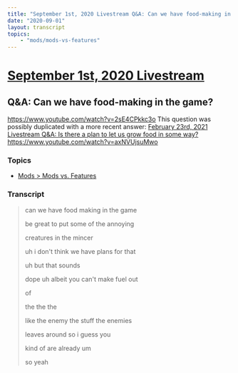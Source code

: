 ```yaml
---
title: "September 1st, 2020 Livestream Q&A: Can we have food-making in the game?"
date: "2020-09-01"
layout: transcript
topics:
    - "mods/mods-vs-features"
---
```

# [September 1st, 2020 Livestream](../2020-09-01.md)
## Q&A: Can we have food-making in the game?
https://www.youtube.com/watch?v=2sE4CPkkc3o
This question was possibly duplicated with a more recent answer: [February 23rd, 2021 Livestream Q&A: Is there a plan to let us grow food in some way?](./yt-axNVUjsuMwo.md) https://www.youtube.com/watch?v=axNVUjsuMwo


### Topics
* [Mods > Mods vs. Features](../topics/mods/mods-vs-features.md)

### Transcript

> can we have food making in the game
>
> be great to put some of the annoying
>
> creatures in the mincer
>
> uh i don't think we have plans for that
>
> uh but that sounds
>
> dope uh albeit you can't make fuel out
>
> of
>
> the the the
>
> like the enemy the stuff the enemies
>
> leaves around so i guess you
>
> kind of are already um
>
> so yeah
